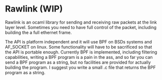 # Rawlink (WIP)

Rawlink is an ocaml library for sending and receiving raw packets at the link
layer level.  Sometimes you need to have full control of the packet, including
building the a full ethernet frame.

The API is platform independent and it will use BPF on BSDs systems and
AF_SOCKET on linux. Some functionality will have to be sacrificed so that the
API is portable enough. Currently BPF is implemented, including filtering
capabilities, writing a BPF program is a pain in the ass, and so far you can
send a BPF program as a string, but no facilities are provided for actually
building the program. I suggest you write a small .c file that returns the
BPF program as a string.
